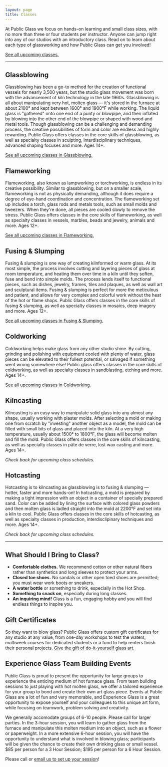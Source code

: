 ```yaml
---
layout: page
title: Classes
---
```


At Public Glass we focus on hands-on learning and small class sizes, with no more than three or four students per instructor. Anyone can jump right into any of our studios with an introductory class. Read on to learn about each type of glassworking and how Public Glass can get you involved!


[See all upcoming classes.](http://clients.mindbodyonline.com/ws.asp?studioid=33642&stype=-7)

---

<section id="classes" markdown="1">

<figure id="glassblowing"></figure>

## Glassblowing

Glassblowing has been a go-to method for the creation of functional vessels for nearly 3,500 years, but the studio glass movement was born with the advancement of kiln technology in the late 1960s. Glassblowing is all about manipulating very hot, molten glass — it's stored in the furnace at about 2100° and kept between 1600° and 1900°F while working. The liquid glass is "gathered" onto one end of a punty or blowpipe, and then inflated by blowing into the other end of the blowpipe or shaped with wood and metal tools. Though glassblowing can be a challenging and demanding process, the creative possibilities of form and color are endless and highly rewarding. Public Glass offers classes in the core skills of glassblowing, as well as specialty classes in sculpting, interdisciplinary techniques, advanced shaping focuses and more. Ages 14+.

[See all upcoming classes in Glassblowing.](http://clients.mindbodyonline.com/ws.asp?studioid=33642&stype=-7&sVT=23&sView=day)


<figure id="flameworking"></figure>

## Flameworking

Flameworking, also known as lampworking or torchworking, is endless in its creative possibility. Similar to glassblowing, but on a smaller scale, flameworking is not as physically demanding, although it does require a degree of eye-hand coordination and concentration. The flameworking set up includes a torch, glass rods and metals tools, such as small molds and tweezers. When they're done, all pieces are cooled slowly to remove the stress. Public Glass offers classes in the core skills of flameworking, as well as specialty classes in vessels, marbles, beads and jewelry, animals and more. Ages 12+.

[See all upcoming classes in Flameworking.](http://clients.mindbodyonline.com/ws.asp?studioid=33642&stype=-7&sVT=26&sView=day)


<figure id="fusing-and-slumping"></figure>

## Fusing & Slumping

Fusing & slumping is one way of creating kilnformed or warm glass. At its most simple, the process involves cutting and layering pieces of glass at room temperature, and heating them over time in a kiln until they soften, fuse and bend into simple molds. The process lends itself to functional pieces, such as dishes, jewelry, frames, tiles and plaques, as well as wall art and sculptural items. Fusing & slumping is perfect for more the meticulous and patient, and allows for very complex and colorful work without the heat of the hot or flame shops. Public Glass offers classes in the core skills of fusing & slumping, as well as specialty classes in mosaics, deep imagery and more. Ages 12+.

[See all upcoming classes in Fusing & Slumping.](http://clients.mindbodyonline.com/ws.asp?studioid=33642&stype=-7&sVT=24&sView=day)


<figure id="coldworking"></figure>

## Coldworking

Coldworking helps make glass from any other studio shine. By cutting, grinding and polishing with equipment cooled with plenty of water, glass pieces can be elevated to their fullest potential, or salvaged if something went wrong somewhere else! Public glass offers classes in the core skills of coldworking, as well as specialty classes in sandblasting, etching and more. Ages 14+.

[See all upcoming classes in Coldworking.](http://clients.mindbodyonline.com/ws.asp?studioid=33642&stype=-7&sVT=25&sView=day)


<figure id="kilncasting"></figure>

## Kilncasting

Kilncasting is an easy way to manipulate solid glass into any almost any shape, usually working with plaster molds. After selecting a mold or making one from scratch by "investing" another object as a model, the mold can be filled with small bits of glass and placed into the kiln. At a very high temperature, usually about 1500° to 1800°F, the glass will become molten and fill the mold. Public Glass offers classes in the core skills of kilncasting, as well as specialty classes in pâte de verre, lost wax casting and more. Ages 14+.

_Check back for upcoming class schedules._

<figure id="hotcasting"></figure>

## Hotcasting

Hotcasting is to kilncasting as glassblowing is to fusing & slumping — hotter, faster and more hands-on! In hotcasting, a mold is prepared by making a tight impression with an object in a container of specially prepared sand. Color can be added by lining the surface with colored glass powders and then molten glass is ladled straight into the mold at 2200°F and set into a kiln to cool. Public Glass offers classes in the core skills of hotcasting, as well as specialty classes in production, interdisclipinary techniques and more. Ages 14+.

_Check back for upcoming class schedules._

</section>

---

## What Should I Bring to Class?

- **Comfortable clothes.** We recommend cotton or other natural fibers rather than synthetics and long sleeves to protect your arms.
- **Closed toe shoes.** No sandals or other open toed shoes are permitted; you must wear work boots or sneakers.
- **A water bottle** or something to drink, especially in the Hot Shop.
- **Something to snack on**, especially during long classes.
- **An inquiring mind!** Glass is a fun, engaging hobby and you will find endless things to inspire you.

## Gift Certificates

So they want to blow glass? Public Glass offers custom gift certificates for any studio at any value, from one-day workshops to test the waters, multiweek courses for dedicated students or a fund to help renters finish their personal projects. [Give the gift of do-it-yourself glass art.](http://clients.mindbodyonline.com/ws.asp?studioid=33642&stype=42)

## Experience Glass Team Building Events

Public Glass is proud to present the opportunity for large groups to experience the enticing medium of hot furnace glass. From team building sessions to just playing with hot molten glass, we offer a tailored experience for your group to bond and create their own art glass piece. Events at Public Glass are a lot of fun and very memorable, and Experience Glass is a great opportunity to expose yourself and your colleagues to this unique art form, while focusing on teamwork, problem solving and creativity.

We generally accomodate groups of 6-10 people. Please call for larger parties. In the 3-hour session, you will learn to gather glass from the furnace and manipulate this molten medium into an object, such as a flower or paperweight. In a more extensive 6-hour session, you will have the opportunity to understand what is involved in blowing glass; participants will be given the chance to create their own drinking glass or small vessel. $85 per person for a 3 Hour Session; $195 per person for a 6 Hour Session.

Please call or [email us to set up your session](mailto:operations@publicglass.org&subject=Experience%20Glass)!
